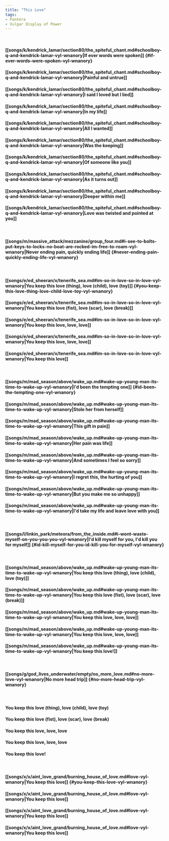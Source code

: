 ```yaml
---
title: "This Love"
tags:
- Pantera
- Vulgar Display of Power
---
```

&nbsp;
#### [[songs/k/kendrick_lamar/section80/the_spiteful_chant.md#schoolboy-q-and-kendrick-lamar-vyl-wnanory|If ever words were spoken]] {#if-ever-words-were-spoken-vyl-wnanory}
#### [[songs/k/kendrick_lamar/section80/the_spiteful_chant.md#schoolboy-q-and-kendrick-lamar-vyl-wnanory|Painful and untrue]]
#### [[songs/k/kendrick_lamar/section80/the_spiteful_chant.md#schoolboy-q-and-kendrick-lamar-vyl-wnanory|I said I loved but I lied]]
#### [[songs/k/kendrick_lamar/section80/the_spiteful_chant.md#schoolboy-q-and-kendrick-lamar-vyl-wnanory|In my life]]
#### [[songs/k/kendrick_lamar/section80/the_spiteful_chant.md#schoolboy-q-and-kendrick-lamar-vyl-wnanory|All I wanted]]
#### [[songs/k/kendrick_lamar/section80/the_spiteful_chant.md#schoolboy-q-and-kendrick-lamar-vyl-wnanory|Was the keeping]]
#### [[songs/k/kendrick_lamar/section80/the_spiteful_chant.md#schoolboy-q-and-kendrick-lamar-vyl-wnanory|Of someone like you]]
#### [[songs/k/kendrick_lamar/section80/the_spiteful_chant.md#schoolboy-q-and-kendrick-lamar-vyl-wnanory|As it turns out]]
#### [[songs/k/kendrick_lamar/section80/the_spiteful_chant.md#schoolboy-q-and-kendrick-lamar-vyl-wnanory|Deeper within me]]
#### [[songs/k/kendrick_lamar/section80/the_spiteful_chant.md#schoolboy-q-and-kendrick-lamar-vyl-wnanory|Love was twisted and pointed at you]]
&nbsp;
#### [[songs/m/massive_attack/mezzanine/group_four.md#i-see-to-bolts-put-keys-to-locks-no-boat-are-rocked-im-free-to-roam-vyl-wnanory|Never ending pain, quickly ending life]] {#never-ending-pain-quickly-ending-life-vyl-wnanory}
&nbsp;
#### [[songs/e/ed_sheeran/x/tenerife_sea.md#im-so-in-love-so-in-love-vyl-wnanory|You keep this love (thing), love (child), love (toy)]] {#you-keep-this-love-thing-love-child-love-toy-vyl-wnanory}
#### [[songs/e/ed_sheeran/x/tenerife_sea.md#im-so-in-love-so-in-love-vyl-wnanory|You keep this love (fist), love (scar), love (break)]]
#### [[songs/e/ed_sheeran/x/tenerife_sea.md#im-so-in-love-so-in-love-vyl-wnanory|You keep this love, love, love]]
#### [[songs/e/ed_sheeran/x/tenerife_sea.md#im-so-in-love-so-in-love-vyl-wnanory|You keep this love, love, love]]
#### [[songs/e/ed_sheeran/x/tenerife_sea.md#im-so-in-love-so-in-love-vyl-wnanory|You keep this love]]
&nbsp;
#### [[songs/m/mad_season/above/wake_up.md#wake-up-young-man-its-time-to-wake-up-vyl-wnanory|I'd been the tempting one]] {#id-been-the-tempting-one-vyl-wnanory}
#### [[songs/m/mad_season/above/wake_up.md#wake-up-young-man-its-time-to-wake-up-vyl-wnanory|Stole her from herself]]
#### [[songs/m/mad_season/above/wake_up.md#wake-up-young-man-its-time-to-wake-up-vyl-wnanory|This gift in pain]]
#### [[songs/m/mad_season/above/wake_up.md#wake-up-young-man-its-time-to-wake-up-vyl-wnanory|Her pain was life]]
#### [[songs/m/mad_season/above/wake_up.md#wake-up-young-man-its-time-to-wake-up-vyl-wnanory|And sometimes I feel so sorry]]
#### [[songs/m/mad_season/above/wake_up.md#wake-up-young-man-its-time-to-wake-up-vyl-wnanory|I regret this, the hurting of you]]
#### [[songs/m/mad_season/above/wake_up.md#wake-up-young-man-its-time-to-wake-up-vyl-wnanory|But you make me so unhappy]]
#### [[songs/m/mad_season/above/wake_up.md#wake-up-young-man-its-time-to-wake-up-vyl-wnanory|I'd take my life and leave love with you]]
&nbsp;
#### [[songs/l/linkin_park/meteora/from_the_inside.md#i-wont-waste-myself-on-you-you-you-vyl-wnanory|I'd kill myself for you, I'd kill you for myself]] {#id-kill-myself-for-you-id-kill-you-for-myself-vyl-wnanory}
&nbsp;
#### [[songs/m/mad_season/above/wake_up.md#wake-up-young-man-its-time-to-wake-up-vyl-wnanory|You keep this love (thing), love (child), love (toy)]]
#### [[songs/m/mad_season/above/wake_up.md#wake-up-young-man-its-time-to-wake-up-vyl-wnanory|You keep this love (fist), love (scar), love (break)]]
#### [[songs/m/mad_season/above/wake_up.md#wake-up-young-man-its-time-to-wake-up-vyl-wnanory|You keep this love, love, love]]
#### [[songs/m/mad_season/above/wake_up.md#wake-up-young-man-its-time-to-wake-up-vyl-wnanory|You keep this love, love, love]]
#### [[songs/m/mad_season/above/wake_up.md#wake-up-young-man-its-time-to-wake-up-vyl-wnanory|You keep this love!]]
&nbsp;
#### [[songs/g/god_lives_underwater/empty/no_more_love.md#no-more-love-vyl-wnanory|No more head trip]] {#no-more-head-trip-vyl-wnanory}
&nbsp;
#### You keep this love (thing), love (child), love (toy)
#### You keep this love (fist), love (scar), love (break)
#### You keep this love, love, love
#### You keep this love, love, love
#### You keep this love!
&nbsp;
#### [[songs/x/x/aint_love_grand/burning_house_of_love.md#love-vyl-wnanory|You keep this love]] {#you-keep-this-love-vyl-wnanory}
#### [[songs/x/x/aint_love_grand/burning_house_of_love.md#love-vyl-wnanory|You keep this love]]
#### [[songs/x/x/aint_love_grand/burning_house_of_love.md#love-vyl-wnanory|You keep this love]]
#### [[songs/x/x/aint_love_grand/burning_house_of_love.md#love-vyl-wnanory|You keep this love]]
